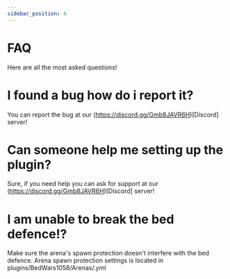 ```yaml
---
sidebar_position: 4
---
```


# FAQ

Here are all the most asked questions!

# I found a bug how do i report it?
You can report the bug at our (https://discord.gg/Gmb8JAVR6H)[Discord] server!

# Can someone help me setting up the plugin?
Sure, if you need help you can ask for support at our (https://discord.gg/Gmb8JAVR6H)[Discord] server!

# I am unable to break the bed defence!?
Make sure the arena's spawn protection doesn't interfere with the bed defence.
Arena spawn protection settings is located in plugins/BedWars1058/Arenas/<arena>.yml

